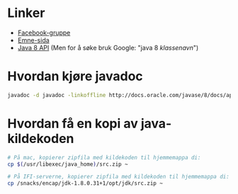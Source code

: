 # Linker

- [Facebook-gruppe](https://www.facebook.com/groups/770233566394868/)
- [Emne-sida](http://www.uio.no/studier/emner/matnat/ifi/INF1010/v15/)
- [Java 8 API](http://docs.oracle.com/javase/8/docs/api/) (Men for å søke bruk Google: "java 8 *klassenavn*")

# Hvordan kjøre javadoc

```bash
javadoc -d javadoc -linkoffline http://docs.oracle.com/javase/8/docs/api/ http://docs.oracle.com/javase/8/docs/api/ *.java
```

# Hvordan få en kopi av java-kildekoden

```bash
# På mac, kopierer zipfila med kildekoden til hjemmemappa di:
cp $(/usr/libexec/java_home)/src.zip ~

# På IFI-serverne, kopierer zipfila med kildekoden til hjemmemappa di:
cp /snacks/encap/jdk-1.8.0.31+1/opt/jdk/src.zip ~
```
